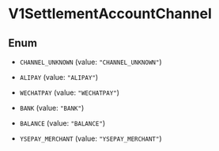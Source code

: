 
# V1SettlementAccountChannel

## Enum


* `CHANNEL_UNKNOWN` (value: `"CHANNEL_UNKNOWN"`)

* `ALIPAY` (value: `"ALIPAY"`)

* `WECHATPAY` (value: `"WECHATPAY"`)

* `BANK` (value: `"BANK"`)

* `BALANCE` (value: `"BALANCE"`)

* `YSEPAY_MERCHANT` (value: `"YSEPAY_MERCHANT"`)



